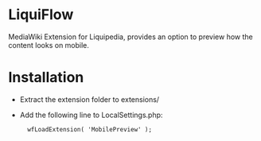 LiquiFlow
=========

MediaWiki Extension for Liquipedia, provides an option to preview how the content looks on mobile.

Installation
============
* Extract the extension folder to extensions/
* Add the following line to LocalSettings.php:

        wfLoadExtension( 'MobilePreview' );